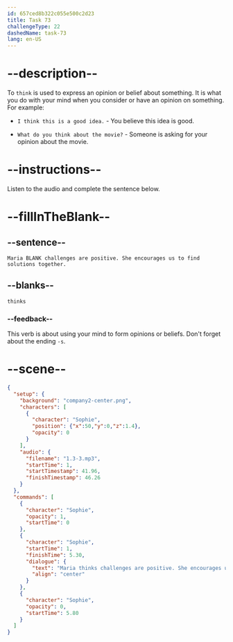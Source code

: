 ```yaml
---
id: 657ced8b322c055e500c2d23
title: Task 73
challengeType: 22
dashedName: task-73
lang: en-US
---
```


<!-- (audio) Sophie: Maria thinks challenges are positive. She encourages us to find solutions together. -->

# --description--

To `think` is used to express an opinion or belief about something. It is what you do with your mind when you consider or have an opinion on something. For example:

- `I think this is a good idea.` - You believe this idea is good.

- `What do you think about the movie?` - Someone is asking for your opinion about the movie.

# --instructions--

Listen to the audio and complete the sentence below.

# --fillInTheBlank--

## --sentence--

`Maria BLANK challenges are positive. She encourages us to find solutions together.`

## --blanks--

`thinks`

### --feedback--

This verb is about using your mind to form opinions or beliefs. Don't forget about the ending `-s`.

# --scene--

```json
{
  "setup": {
    "background": "company2-center.png",
    "characters": [
      {
        "character": "Sophie",
        "position": {"x":50,"y":0,"z":1.4},
        "opacity": 0
      }
    ],
    "audio": {
      "filename": "1.3-3.mp3",
      "startTime": 1,
      "startTimestamp": 41.96,
      "finishTimestamp": 46.26
    }
  },
  "commands": [
    {
      "character": "Sophie",
      "opacity": 1,
      "startTime": 0
    },
    {
      "character": "Sophie",
      "startTime": 1,
      "finishTime": 5.30,
      "dialogue": {
        "text": "Maria thinks challenges are positive. She encourages us to find solutions together.",
        "align": "center"
      }
    },
    {
      "character": "Sophie",
      "opacity": 0,
      "startTime": 5.80
    }
  ]
}
```

